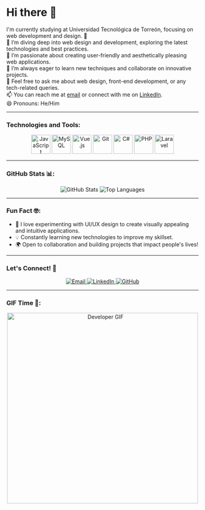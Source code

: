 # Hi there 👋  
I'm currently studying at Universidad Tecnológica de Torreón, focusing on web development and design. 🌱  
🔭 I’m diving deep into web design and development, exploring the latest technologies and best practices.  
🌟 I’m passionate about creating user-friendly and aesthetically pleasing web applications.  
🤔 I’m always eager to learn new techniques and collaborate on innovative projects.  
💬 Feel free to ask me about web design, front-end development, or any tech-related queries.  
📫 You can reach me at [email](mailto:saulsanchezlopez999@gmail.com) or connect with me on [LinkedIn](#).  
😄 Pronouns: He/Him

---

### Technologies and Tools:

<p align="center">
  <img src="https://img.icons8.com/color/48/000000/javascript.png" alt="JavaScript" width="50px" height="50px">
  <img src="https://img.icons8.com/color/48/000000/mysql-logo.png" alt="MySQL" width="50px" height="50px">
  <img src="https://img.icons8.com/color/48/000000/vue-js.png" alt="Vue.js" width="50px" height="50px">
  <img src="https://img.icons8.com/color/48/000000/git.png" alt="Git" width="50px" height="50px">
  <img src="https://img.icons8.com/color/48/000000/c-sharp-logo.png" alt="C#" width="50px" height="50px">
  <img src="https://img.icons8.com/color/48/000000/php.png" alt="PHP" width="50px" height="50px">
  <img src="https://img.icons8.com/fluency/48/laravel.png" alt="Laravel" width="50px" height="50px">
</p>

---

### GitHub Stats 📊:

<p align="center">
  <img src="https://github-readme-stats.vercel.app/api?username=thenotoriousxul&show_icons=true&theme=radical" alt="GitHub Stats">
  <img src="https://github-readme-stats.vercel.app/api/top-langs/?username=thenotoriousxul&layout=compact&theme=radical" alt="Top Languages">
</p>

---

### Fun Fact 🤓:

- 🎨 I love experimenting with UI/UX design to create visually appealing and intuitive applications.
- 💡 Constantly learning new technologies to improve my skillset.
- 🌍 Open to collaboration and building projects that impact people's lives!

---

### Let's Connect! 💬

<p align="center">
  <a href="mailto:saulsanchezlopez999@gmail.com">
    <img src="https://img.shields.io/badge/Email-D14836?style=for-the-badge&logo=gmail&logoColor=white" alt="Email">
  </a>
  <a href="https://www.linkedin.com/in/sa%C3%BAl-s%C3%A1nchez-974a23312/">
    <img src="https://img.shields.io/badge/LinkedIn-0077B5?style=for-the-badge&logo=linkedin&logoColor=white" alt="LinkedIn">
  </a>
  <a href="https://github.com/thenotoriousxul">
    <img src="https://img.shields.io/badge/GitHub-181717?style=for-the-badge&logo=github&logoColor=white" alt="GitHub">
  </a>
</p>

---

### GIF Time 🎉:

<p align="center">
  <img src="https://media.giphy.com/media/L1R1tvI9svkIWwpVYr/giphy.gif" width="500" alt="Developer GIF">
</p>
